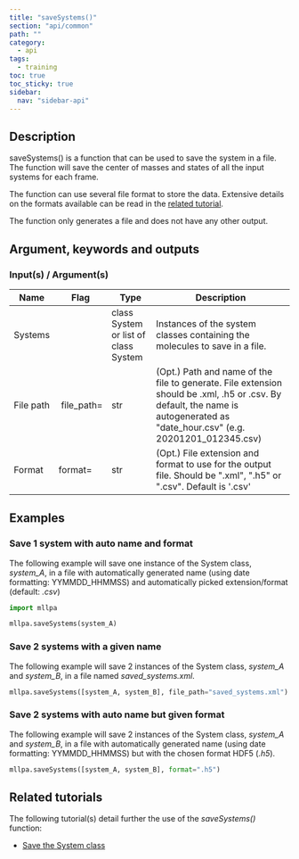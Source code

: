 ```yaml
---
title: "saveSystems()"
section: "api/common"
path: ""
category:
  - api
tags:
  - training
toc: true
toc_sticky: true
sidebar:
  nav: "sidebar-api"
---
```


## Description

saveSystems() is a function that can be used to save the system in a file. The function will
save the center of masses and states of all the input systems for each frame.

The function can use several file format to store the data. Extensive details on the
formats available can be read in the [related tutorial](/mllpa/documentation/tutorials/outputs/2-save-system/#details-on-the-formats).

The function only generates a file and does not have any other output.

## Argument, keywords and outputs

### Input(s) / Argument(s)

| Name | Flag | Type | Description |
|---|---|---|---|
| Systems | | class System or list of class System | Instances of the system classes containing the molecules to save in a file. |
| File path | file_path= | str | (Opt.) Path and name of the file to generate. File extension should be .xml, .h5 or .csv. By default, the name is autogenerated as "date\_hour.csv" (e.g. 20201201\_012345.csv) |
| Format | format= | str | (Opt.) File extension and format to use for the output file. Should be ".xml", ".h5" or ".csv". Default is '.csv' |

## Examples

### Save 1 system with auto name and format

The following example will save one instance of the System class, *system_A*, in
a file with automatically generated name (using date formatting: YYMMDD_HHMMSS) and
automatically picked extension/format (default: *.csv*)

```python
import mllpa

mllpa.saveSystems(system_A)
```

### Save 2 systems with a given name

The following example will save 2 instances of the System class, *system_A* and *system_B*, in
a file named *saved_systems.xml*.

```python
mllpa.saveSystems([system_A, system_B], file_path="saved_systems.xml")
```

### Save 2 systems with auto name but given format

The following example will save 2 instances of the System class, *system_A* and *system_B*, in
a file with automatically generated name (using date formatting: YYMMDD_HHMMSS) but with
the chosen format HDF5 (*.h5*).

```python
mllpa.saveSystems([system_A, system_B], format=".h5")
```

## Related tutorials

The following tutorial(s) detail further the use of the *saveSystems()* function:

* [Save the System class](/mllpa/documentation/tutorials/outputs/2-save-system/)
